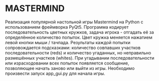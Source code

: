 # MASTERMIND

Реализация популярной настольной игры Mastermind на Python с использованием фреймворка PyQt5.
Программа кодирует последовательность цветных кружков, задача игрока - отгадать её за определённое количество попыток. Цвет кружка меняется нажатием левой кнопки мыши / тачпада.
Результаты каждой попытки сопровождается подсказками: количество совпавших участков последовательности (reds) и количество угаданных, но неправильно размешённых участков (whites).
При угадывании последовательности или израсходовании всех попыток появляется сообщение, позволяющее начать заново или выйти из игры. 
Необходимо произвести запуск app_gui.py для начала игры.
